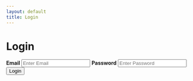 ```yaml
---
layout: default
title: Login
---
```


<!-- Page Heading -->
<link href="{{ site.url }}/{{ site.baseurl }}/assets/css/login.css" rel="stylesheet">
<div class="form-popup" id="myForm">
  <form action="/action_page.php" class="form-container">
    <h1>Login</h1>
    <label for="email"><b>Email</b></label>
    <input type="text" placeholder="Enter Email" name="email" required>
    <label for="psw"><b>Password</b></label>
    <input type="password" placeholder="Enter Password" name="psw" required>
    <button type="submit" class="btn">Login</button>
  </form>
</div>



